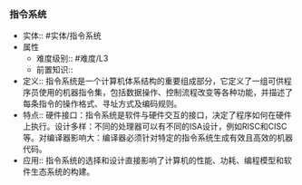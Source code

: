 ###  指令系统 
- 实体:: #实体/指令系统 
- 属性
	- 难度级别:: #难度/L3 
	- 前置知识::
- 定义:: 指令系统是一个计算机体系结构的重要组成部分，它定义了一组可供程序员使用的机器指令集，包括数据操作、控制流程改变等各种功能，并描述了每条指令的操作格式、寻址方式及编码规则。
- 特点:: 硬件接口：指令系统是软件与硬件交互的接口，决定了程序如何在硬件上执行。设计多样：不同的处理器可以有不同的ISA设计，例如RISC和CISC等。对编译器影响大：编译器必须针对特定的指令系统生成有效且高效的机器代码。
- 应用::  指令系统的选择和设计直接影响了计算机的性能、功耗、编程模型和软件生态系统的构建。